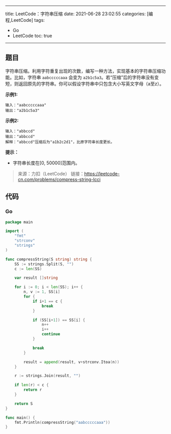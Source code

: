 ----
title: LeetCode：字符串压缩
date: 2021-06-28 23:02:55
categories: [编程,LeetCode]
tags: 
- Go
- LeetCode
toc: true
----

## 题目

字符串压缩。利用字符重复出现的次数，编写一种方法，实现基本的字符串压缩功能。比如，字符串 `aabcccccaaa` 会变为 `a2b1c5a3`。若“压缩”后的字符串没有变短，则返回原先的字符串。你可以假设字符串中只包含大小写英文字母（a至z）。

**示例1:**

```
输入："aabcccccaaa"
输出："a2b1c5a3"
```

<!-- more -->

**示例2:**

```
输入："abbccd"
输出："abbccd"
解释："abbccd"压缩后为"a1b2c2d1"，比原字符串长度更长。
```

**提示：**

- 字符串长度在[0, 50000]范围内。

> 来源：力扣（LeetCode）
> 链接：https://leetcode-cn.com/problems/compress-string-lcci

## 代码

### Go

```go
package main

import (
	"fmt"
	"strconv"
	"strings"
)

func compressString(S string) string {
	SS := strings.Split(S, "")
	c := len(SS)

	var result []string

	for i := 0; i < len(SS); i++ {
		n, v := 1, SS[i]
		for {
			if i+1 == c {
				break
			}

			if (SS[i+1]) == SS[i] {
				n++
				i++
				continue
			}

			break
		}

		result = append(result, v+strconv.Itoa(n))
	}

	r := strings.Join(result, "")

	if len(r) < c {
		return r
	}

	return S
}

func main() {
	fmt.Println(compressString("aabcccccaaa"))
}
```